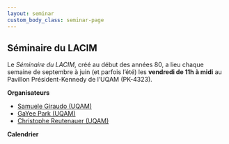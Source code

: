 ```yaml
---
layout: seminar
custom_body_class: seminar-page
---
```


## Séminaire du LACIM

Le *Séminaire du LACIM*, créé au début des années 80, a lieu chaque semaine de
septembre à juin (et parfois l’été) les **vendredi de 11h à midi** au Pavillon
Président-Kennedy de l’UQAM (PK-4323).

**Organisateurs**
- [Samuele Giraudo (UQAM)](https://igm.univ-mlv.fr/~giraudo/Home.html)
- [GaYee Park (UQAM)](https://sites.google.com/view/gayeepark/home)
- [Christophe Reutenauer (UQAM)](https://reutenauer.math.uqam.ca/)

**Calendrier**


